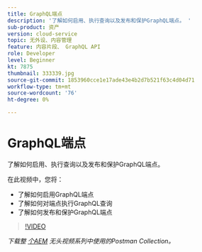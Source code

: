 ```yaml
---
title: GraphQL端点
description: '了解如何启用、执行查询以及发布和保护GraphQL端点。 '
sub-product: 资产
version: cloud-service
topic: 无外设、内容管理
feature: 内容片段、 GraphQL API
role: Developer
level: Beginner
kt: 7875
thumbnail: 333339.jpg
source-git-commit: 1853960cce1e17ade43e4b2d7b521f63c4d04d71
workflow-type: tm+mt
source-wordcount: '76'
ht-degree: 0%

---
```



# GraphQL端点

了解如何启用、执行查询以及发布和保护GraphQL端点。

在此视频中，您将：

+ 了解如何启用GraphQL端点
+ 了解如何对端点执行GraphQL查询
+ 了解如何发布和保护GraphQL端点

>[!VIDEO](https://video.tv.adobe.com/v/333339/?quality=12&learn=on)

_下载整 [个AEM](./assets/aem-headless-video-series.postman_collection.json) 无头视频系列中使用的Postman Collection。_
